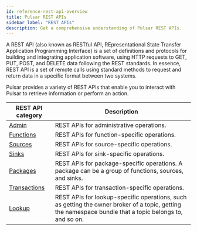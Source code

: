 ```yaml
---
id: reference-rest-api-overview
title: Pulsar REST APIs
sidebar_label: "REST APIs"
description: Get a comprehensive understanding of Pulsar REST APIs.
---
```


A REST API (also known as RESTful API, REpresentational State Transfer Application Programming Interface) is a set of definitions and protocols for building and integrating application software, using HTTP requests to GET, PUT, POST, and DELETE data following the REST standards. In essence, REST API is a set of remote calls using standard methods to request and return data in a specific format between two systems.

Pulsar provides a variety of REST APIs that enable you to interact with Pulsar to retrieve information or perform an action.

| REST API category | Description |
| --- | --- |
| [Admin](/admin-rest-api/?version=@pulsar:version_number@) | REST APIs for administrative operations.|
| [Functions](/functions-rest-api/?version=@pulsar:version_number@) | REST APIs for function-specific operations.|
| [Sources](/source-rest-api/?version=@pulsar:version_number@) | REST APIs for source-specific operations.|
| [Sinks](/sink-rest-api/?version=@pulsar:version_number@) | REST APIs for sink-specific operations.|
| [Packages](/packages-rest-api/?version=@pulsar:version_number@) | REST APIs for package-specific operations. A package can be a group of functions, sources, and sinks.|
| [Transactions](/transactions-rest-api/?version=@pulsar:version_number@) | REST APIs for transaction-specific operations.|
| [Lookup](/lookup-rest-api/?version=@pulsar:version_number@) | REST APIs for lookup-specific operations, such as getting the owner broker of a topic, getting the namespace bundle that a topic belongs to, and so on.|

